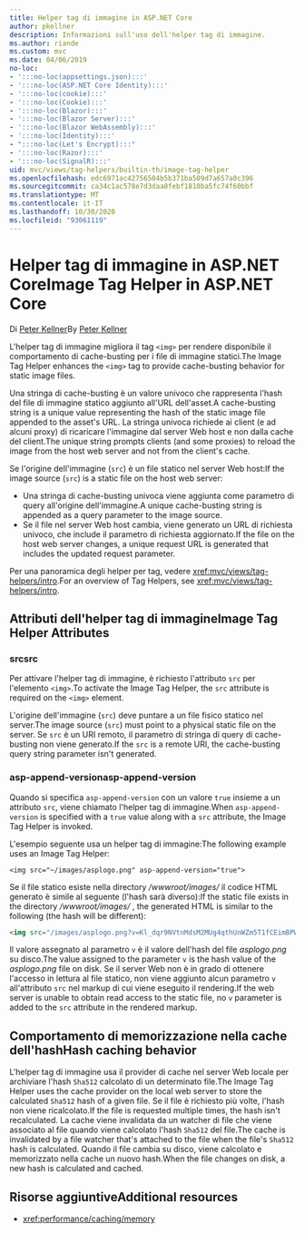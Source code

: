 ```yaml
---
title: Helper tag di immagine in ASP.NET Core
author: pkellner
description: Informazioni sull'uso dell'helper tag di immagine.
ms.author: riande
ms.custom: mvc
ms.date: 04/06/2019
no-loc:
- ':::no-loc(appsettings.json):::'
- ':::no-loc(ASP.NET Core Identity):::'
- ':::no-loc(cookie):::'
- ':::no-loc(Cookie):::'
- ':::no-loc(Blazor):::'
- ':::no-loc(Blazor Server):::'
- ':::no-loc(Blazor WebAssembly):::'
- ':::no-loc(Identity):::'
- ":::no-loc(Let's Encrypt):::"
- ':::no-loc(Razor):::'
- ':::no-loc(SignalR):::'
uid: mvc/views/tag-helpers/builtin-th/image-tag-helper
ms.openlocfilehash: edc6971ac42756504b5b371ba509d7a657a0c396
ms.sourcegitcommit: ca34c1ac578e7d3daa0febf1810ba5fc74f60bbf
ms.translationtype: MT
ms.contentlocale: it-IT
ms.lasthandoff: 10/30/2020
ms.locfileid: "93061119"
---
```

# <a name="image-tag-helper-in-aspnet-core"></a><span data-ttu-id="c1700-103">Helper tag di immagine in ASP.NET Core</span><span class="sxs-lookup"><span data-stu-id="c1700-103">Image Tag Helper in ASP.NET Core</span></span>

<span data-ttu-id="c1700-104">Di [Peter Kellner](https://peterkellner.net)</span><span class="sxs-lookup"><span data-stu-id="c1700-104">By [Peter Kellner](https://peterkellner.net)</span></span>

<span data-ttu-id="c1700-105">L'helper tag di immagine migliora il tag `<img>` per rendere disponibile il comportamento di cache-busting per i file di immagine statici.</span><span class="sxs-lookup"><span data-stu-id="c1700-105">The Image Tag Helper enhances the `<img>` tag to provide cache-busting behavior for static image files.</span></span>

<span data-ttu-id="c1700-106">Una stringa di cache-busting è un valore univoco che rappresenta l'hash del file di immagine statico aggiunto all'URL dell'asset.</span><span class="sxs-lookup"><span data-stu-id="c1700-106">A cache-busting string is a unique value representing the hash of the static image file appended to the asset's URL.</span></span> <span data-ttu-id="c1700-107">La stringa univoca richiede ai client (e ad alcuni proxy) di ricaricare l'immagine dal server Web host e non dalla cache del client.</span><span class="sxs-lookup"><span data-stu-id="c1700-107">The unique string prompts clients (and some proxies) to reload the image from the host web server and not from the client's cache.</span></span>

<span data-ttu-id="c1700-108">Se l'origine dell'immagine (`src`) è un file statico nel server Web host:</span><span class="sxs-lookup"><span data-stu-id="c1700-108">If the image source (`src`) is a static file on the host web server:</span></span>

* <span data-ttu-id="c1700-109">Una stringa di cache-busting univoca viene aggiunta come parametro di query all'origine dell'immagine.</span><span class="sxs-lookup"><span data-stu-id="c1700-109">A unique cache-busting string is appended as a query parameter to the image source.</span></span>
* <span data-ttu-id="c1700-110">Se il file nel server Web host cambia, viene generato un URL di richiesta univoco, che include il parametro di richiesta aggiornato.</span><span class="sxs-lookup"><span data-stu-id="c1700-110">If the file on the host web server changes, a unique request URL is generated that includes the updated request parameter.</span></span>

<span data-ttu-id="c1700-111">Per una panoramica degli helper per tag, vedere <xref:mvc/views/tag-helpers/intro>.</span><span class="sxs-lookup"><span data-stu-id="c1700-111">For an overview of Tag Helpers, see <xref:mvc/views/tag-helpers/intro>.</span></span>

## <a name="image-tag-helper-attributes"></a><span data-ttu-id="c1700-112">Attributi dell'helper tag di immagine</span><span class="sxs-lookup"><span data-stu-id="c1700-112">Image Tag Helper Attributes</span></span>

### <a name="src"></a><span data-ttu-id="c1700-113">src</span><span class="sxs-lookup"><span data-stu-id="c1700-113">src</span></span>

<span data-ttu-id="c1700-114">Per attivare l'helper tag di immagine, è richiesto l'attributo `src` per l'elemento `<img>`.</span><span class="sxs-lookup"><span data-stu-id="c1700-114">To activate the Image Tag Helper, the `src` attribute is required on the `<img>` element.</span></span>

<span data-ttu-id="c1700-115">L'origine dell'immagine (`src`) deve puntare a un file fisico statico nel server.</span><span class="sxs-lookup"><span data-stu-id="c1700-115">The image source (`src`) must point to a physical static file on the server.</span></span> <span data-ttu-id="c1700-116">Se `src` è un URI remoto, il parametro di stringa di query di cache-busting non viene generato.</span><span class="sxs-lookup"><span data-stu-id="c1700-116">If the `src` is a remote URI, the cache-busting query string parameter isn't generated.</span></span>

### <a name="asp-append-version"></a><span data-ttu-id="c1700-117">asp-append-version</span><span class="sxs-lookup"><span data-stu-id="c1700-117">asp-append-version</span></span>

<span data-ttu-id="c1700-118">Quando si specifica `asp-append-version` con un valore `true` insieme a un attributo `src`, viene chiamato l'helper tag di immagine.</span><span class="sxs-lookup"><span data-stu-id="c1700-118">When `asp-append-version` is specified with a `true` value along with a `src` attribute, the Image Tag Helper is invoked.</span></span>

<span data-ttu-id="c1700-119">L'esempio seguente usa un helper tag di immagine:</span><span class="sxs-lookup"><span data-stu-id="c1700-119">The following example uses an Image Tag Helper:</span></span>

```cshtml
<img src="~/images/asplogo.png" asp-append-version="true">
```

<span data-ttu-id="c1700-120">Se il file statico esiste nella directory */wwwroot/images/* il codice HTML generato è simile al seguente (l'hash sarà diverso):</span><span class="sxs-lookup"><span data-stu-id="c1700-120">If the static file exists in the directory */wwwroot/images/* , the generated HTML is similar to the following (the hash will be different):</span></span>

```html
<img src="/images/asplogo.png?v=Kl_dqr9NVtnMdsM2MUg4qthUnWZm5T1fCEimBPWDNgM">
```

<span data-ttu-id="c1700-121">Il valore assegnato al parametro `v` è il valore dell'hash del file *asplogo.png* su disco.</span><span class="sxs-lookup"><span data-stu-id="c1700-121">The value assigned to the parameter `v` is the hash value of the *asplogo.png* file on disk.</span></span> <span data-ttu-id="c1700-122">Se il server Web non è in grado di ottenere l'accesso in lettura al file statico, non viene aggiunto alcun parametro `v` all'attributo `src` nel markup di cui viene eseguito il rendering.</span><span class="sxs-lookup"><span data-stu-id="c1700-122">If the web server is unable to obtain read access to the static file, no `v` parameter is added to the `src` attribute in the rendered markup.</span></span>

## <a name="hash-caching-behavior"></a><span data-ttu-id="c1700-123">Comportamento di memorizzazione nella cache dell'hash</span><span class="sxs-lookup"><span data-stu-id="c1700-123">Hash caching behavior</span></span>

<span data-ttu-id="c1700-124">L'helper tag di immagine usa il provider di cache nel server Web locale per archiviare l'hash `Sha512` calcolato di un determinato file.</span><span class="sxs-lookup"><span data-stu-id="c1700-124">The Image Tag Helper uses the cache provider on the local web server to store the calculated `Sha512` hash of a given file.</span></span> <span data-ttu-id="c1700-125">Se il file è richiesto più volte, l'hash non viene ricalcolato.</span><span class="sxs-lookup"><span data-stu-id="c1700-125">If the file is requested multiple times, the hash isn't recalculated.</span></span> <span data-ttu-id="c1700-126">La cache viene invalidata da un watcher di file che viene associato al file quando viene calcolato l'hash `Sha512` del file.</span><span class="sxs-lookup"><span data-stu-id="c1700-126">The cache is invalidated by a file watcher that's attached to the file when the file's `Sha512` hash is calculated.</span></span> <span data-ttu-id="c1700-127">Quando il file cambia su disco, viene calcolato e memorizzato nella cache un nuovo hash.</span><span class="sxs-lookup"><span data-stu-id="c1700-127">When the file changes on disk, a new hash is calculated and cached.</span></span>

## <a name="additional-resources"></a><span data-ttu-id="c1700-128">Risorse aggiuntive</span><span class="sxs-lookup"><span data-stu-id="c1700-128">Additional resources</span></span>

* <xref:performance/caching/memory>
